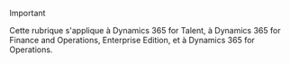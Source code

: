 > [!IMPORTANT]
> Cette rubrique s'applique à Dynamics 365 for Talent, à Dynamics 365 for Finance and Operations, Enterprise Edition, et à Dynamics 365 for Operations. 
